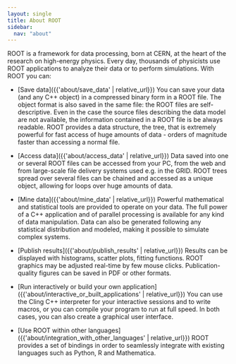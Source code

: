 ```yaml
---
layout: single
title: About ROOT
sidebar:
  nav: "about"
---
```


ROOT is a framework for data processing, born at CERN, at the heart of the research
on high-energy physics. Every day, thousands of physicists use ROOT applications
to analyze their data or to perform simulations. With ROOT you can:

  - [Save data]({{'about/save_data' | relative_url}}) You can save your data (and any C++ object)
in a compressed binary form in a ROOT file. The object format is also saved in the same file:
the ROOT files are self-descriptive. Even in the case the source files describing the data
model are not available, the information contained in a ROOT file is be always readable.
ROOT provides a data structure, the tree, that is extremely powerful for fast access
of huge amounts of data - orders of magnitude faster than accessing a normal file.

  - [Access data]({{'about/access_data' | relative_url}}) Data saved into one or several ROOT
files can be accessed from your PC, from the web and from large-scale file delivery systems
used e.g. in the GRID. ROOT trees spread over several files can be chained and accessed as
a unique object, allowing for loops over huge amounts of data.

  - [Mine data]({{'about/mine_data' | relative_url}}) Powerful mathematical and statistical tools
are provided to operate on your data. The full power of a C++ application and of parallel
processing is available for any kind of data manipulation. Data can also be generated following
any statistical distribution and modeled, making it possible to simulate complex
systems.

  - [Publish results]({{'about/publish_results' | relative_url}}) Results can be displayed with
histograms, scatter plots, fitting functions. ROOT graphics may be adjusted real-time by
few mouse clicks. Publication-quality figures can be saved in PDF or other formats.

  - [Run interactively or build your own application]({{'about/interactive_or_built_applications' | relative_url}})
You can use the Cling C++ interpreter for your interactive sessions and to write macros, or
you can compile your program to run at full speed. In both cases, you can also create a graphical user interface.

  - [Use ROOT within other languages]({{'about/integration_with_other_languages' | relative_url}})
ROOT provides a set of bindings in order to seamlessly integrate with existing languages
such as Python, R and Mathematica.
